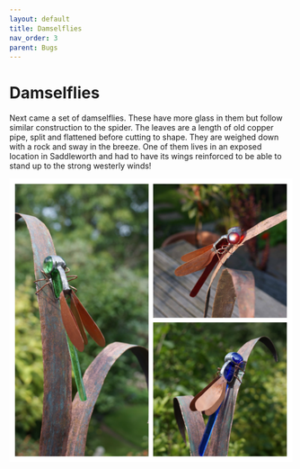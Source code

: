 ```yaml
---
layout: default
title: Damselflies
nav_order: 3
parent: Bugs
---
```


# Damselflies

Next came a set of damselflies. These have more glass in them but follow similar construction to the spider. The leaves are a length of old copper pipe, split and flattened before cutting to shape. They are weighed down with a rock and sway in the breeze. One of them lives in an exposed location in Saddleworth and had to have its wings reinforced to be able to stand up to the strong westerly winds!

![Damselflies](/images/Damselfly.jpg)
